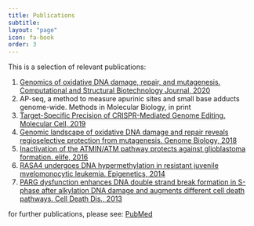 ```yaml
---
title: Publications
subtitle: 
layout: "page"
icon: fa-book
order: 3
---
```


This is a selection of relevant publications:

1. [Genomics of oxidative DNA damage, repair, and mutagenesis. Computational and Structural Biotechnology Journal, 2020](https://www.sciencedirect.com/science/article/pii/S2001037019304209) 
2. AP-seq, a method to measure apurinic sites and small base adducts genome-wide. Methods in Molecular Biology, in print
3. [Target-Specific Precision of CRISPR-Mediated Genome Editing. Molecular Cell, 2019](https://doi.org/10.1016/j.molcel.2018.11.031)
4. [Genomic landscape of oxidative DNA damage and repair reveals regioselective protection from mutagenesis. Genome Biology, 2018](https://doi.org/10.1186/s13059-018-1582-2)
5. [Inactivation of the ATMIN/ATM pathway protects against glioblastoma formation. elife, 2016](https://doi.org/10.7554/eLife.08711)
6. [RASA4 undergoes DNA hypermethylation in resistant juvenile myelomonocytic leukemia. Epigenetics, 2014](https://doi.org/10.4161/epi.29941)
7. [PARG dysfunction enhances DNA double strand break formation in S-phase after alkylation DNA damage and augments different cell death pathways. Cell Death Dis., 2013](https://doi.org/10.1038/cddis.2013.133)

for further publications, please see: [PubMed](https://www.ncbi.nlm.nih.gov/pubmed/?term=poetsch%20ar)